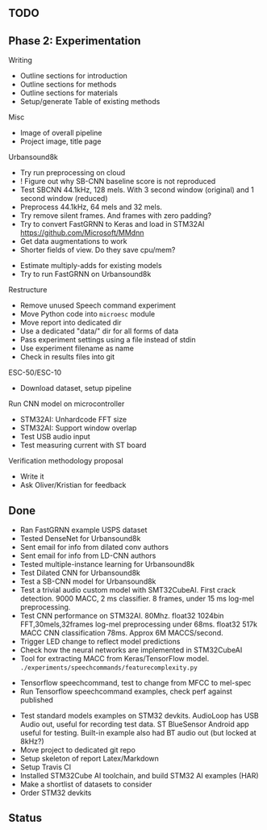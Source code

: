 

## TODO

## Phase 2: Experimentation

Writing

- Outline sections for introduction
- Outline sections for methods
- Outline sections for materials
- Setup/generate Table of existing methods

Misc

- Image of overall pipeline
- Project image, title page

Urbansound8k

- Try run preprocessing on cloud
- ! Figure out why SB-CNN baseline score is not reproduced
- Test SBCNN 44.1kHz, 128 mels. With 3 second window (original) and 1 second window (reduced)
- Preprocess 44.1kHz, 64 mels and 32 mels.
- Try remove silent frames. And frames with zero padding?
- Try to convert FastGRNN to Keras and load in STM32AI
https://github.com/Microsoft/MMdnn
- Get data augmentations to work
- Shorter fields of view. Do they save cpu/mem?
* Estimate multiply-adds for existing models
* Try to run FastGRNN on Urbansound8k

Restructure

- Remove unused Speech command experiment
- Move Python code into `microesc` module
- Move report into dedicated dir
- Use a dedicated "data/" dir for all forms of data
- Pass experiment settings using a file instead of stdin
- Use experiment filename as name
- Check in results files into git

ESC-50/ESC-10

- Download dataset, setup pipeline

Run CNN model on microcontroller

- STM32AI: Unhardcode FFT size
- STM32AI: Support window overlap
- Test USB audio input
- Test measuring current with ST board

Verification methodology proposal

- Write it
- Ask Oliver/Kristian for feedback

## Done

- Ran FastGRNN example USPS dataset
- Tested DenseNet for Urbansound8k
- Sent email for info from dilated conv authors 
- Sent email for info from LD-CNN authors
- Tested multiple-instance learning for Urbansound8k
- Test Dilated CNN for Urbansound8k
- Test a SB-CNN model for Urbansound8k
- Test a trivial audio custom model with SMT32CubeAI.
First crack detection.
9000 MACC, 2 ms classifier. 8 frames, under 15 ms log-mel preprocessing.
- Test CNN performance on STM32AI. 80Mhz.
float32 1024bin FFT,30mels,32frames log-mel preprocessing under 68ms.
float32 517k MACC CNN classification 78ms. Approx 6M MACCS/second.
- Trigger LED change to reflect model predictions
- Check how the neural networks are implemented in STM32CubeAI
- Tool for extracting MACC from Keras/TensorFlow model. `./experiments/speechcommands/featurecomplexity.py`
* Tensorflow speechcommand, test to change from MFCC to mel-spec
* Run Tensorflow speechcommand examples, check perf against published
- Test standard models examples on STM32 devkits.
AudioLoop has USB Audio out, useful for recording test data.
ST BlueSensor Android app useful for testing.
Built-in example also had BT audio out (but locked at 8kHz?)
- Move project to dedicated git repo
- Setup skeleton of report Latex/Markdown
- Setup Travis CI
- Installed STM32Cube AI toolchain, and build STM32 AI examples (HAR)
- Make a shortlist of datasets to consider
- Order STM32 devkits


## Status



